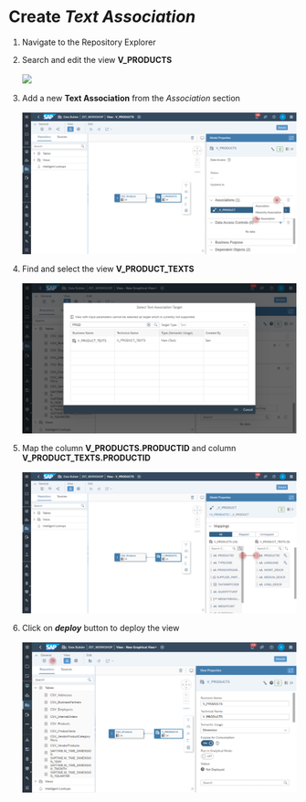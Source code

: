 # Create <i>Text Association</i>

1. Navigate to the Repository Explorer
2. Search and edit the view **V_PRODUCTS**
   <br><br>![](../create_product_text_association_01.png)  
3. Add a new <b>Text Association</b> from the <i>Association</i> section  
  <br>![](../images/create_product_text_association_02.png)

4. Find and select the view <b>V_PRODUCT_TEXTS</b>
  <br><br>![](../images/create_products_dimension_05.png)

5. Map the column <b>V_PRODUCTS.PRODUCTID</b> and column <b>V_PRODUCT_TEXTS.PRODUCTID</b>
  <br><br>![](../images/create_products_dimension_04.png)

6. Click on <b><i>deploy</i></b> button to deploy the view
  <br><br>![](../images/create_products_dimension_07.png)
